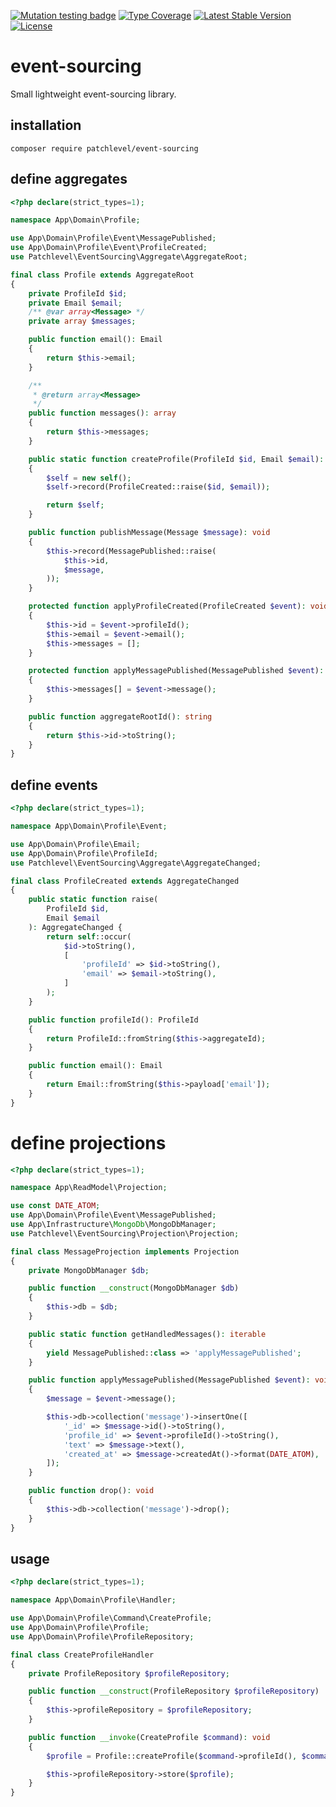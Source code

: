 [![Mutation testing badge](https://img.shields.io/endpoint?style=flat&url=https%3A%2F%2Fbadge-api.stryker-mutator.io%2Fgithub.com%2Fpatchlevel%2Fevent-sourcing%2Fmaster)](https://dashboard.stryker-mutator.io/reports/github.com/patchlevel/event-sourcing/master)
[![Type Coverage](https://shepherd.dev/github/patchlevel/event-sourcing/coverage.svg)](https://shepherd.dev/github/patchlevel/event-sourcing)
[![Latest Stable Version](https://poser.pugx.org/patchlevel/event-sourcing/v)](//packagist.org/packages/patchlevel/event-sourcing)
[![License](https://poser.pugx.org/patchlevel/event-sourcing/license)](//packagist.org/packages/patchlevel/event-sourcing)

# event-sourcing

Small lightweight event-sourcing library.

## installation

```
composer require patchlevel/event-sourcing
```

## define aggregates

```php
<?php declare(strict_types=1);

namespace App\Domain\Profile;

use App\Domain\Profile\Event\MessagePublished;
use App\Domain\Profile\Event\ProfileCreated;
use Patchlevel\EventSourcing\Aggregate\AggregateRoot;

final class Profile extends AggregateRoot
{
    private ProfileId $id;
    private Email $email;
    /** @var array<Message> */
    private array $messages;

    public function email(): Email
    {
        return $this->email;
    }

    /**
     * @return array<Message>
     */
    public function messages(): array
    {
        return $this->messages;
    }

    public static function createProfile(ProfileId $id, Email $email): self
    {
        $self = new self();
        $self->record(ProfileCreated::raise($id, $email));

        return $self;
    }

    public function publishMessage(Message $message): void
    {
        $this->record(MessagePublished::raise(
            $this->id,
            $message,
        ));
    }

    protected function applyProfileCreated(ProfileCreated $event): void
    {
        $this->id = $event->profileId();
        $this->email = $event->email();
        $this->messages = [];
    }

    protected function applyMessagePublished(MessagePublished $event): void
    {
        $this->messages[] = $event->message();
    }

    public function aggregateRootId(): string
    {
        return $this->id->toString();
    }
}
```

## define events

```php
<?php declare(strict_types=1);

namespace App\Domain\Profile\Event;

use App\Domain\Profile\Email;
use App\Domain\Profile\ProfileId;
use Patchlevel\EventSourcing\Aggregate\AggregateChanged;

final class ProfileCreated extends AggregateChanged
{
    public static function raise(
        ProfileId $id,
        Email $email
    ): AggregateChanged {
        return self::occur(
            $id->toString(),
            [
                'profileId' => $id->toString(),
                'email' => $email->toString(),
            ]
        );
    }

    public function profileId(): ProfileId
    {
        return ProfileId::fromString($this->aggregateId);
    }

    public function email(): Email
    {
        return Email::fromString($this->payload['email']);
    }
}
```

# define projections

```php
<?php declare(strict_types=1);

namespace App\ReadModel\Projection;

use const DATE_ATOM;
use App\Domain\Profile\Event\MessagePublished;
use App\Infrastructure\MongoDb\MongoDbManager;
use Patchlevel\EventSourcing\Projection\Projection;

final class MessageProjection implements Projection
{
    private MongoDbManager $db;

    public function __construct(MongoDbManager $db)
    {
        $this->db = $db;
    }

    public static function getHandledMessages(): iterable
    {
        yield MessagePublished::class => 'applyMessagePublished';
    }

    public function applyMessagePublished(MessagePublished $event): void
    {
        $message = $event->message();

        $this->db->collection('message')->insertOne([
            '_id' => $message->id()->toString(),
            'profile_id' => $event->profileId()->toString(),
            'text' => $message->text(),
            'created_at' => $message->createdAt()->format(DATE_ATOM),
        ]);
    }

    public function drop(): void
    {
        $this->db->collection('message')->drop();
    }
}
```

## usage

```php
<?php declare(strict_types=1);

namespace App\Domain\Profile\Handler;

use App\Domain\Profile\Command\CreateProfile;
use App\Domain\Profile\Profile;
use App\Domain\Profile\ProfileRepository;

final class CreateProfileHandler
{
    private ProfileRepository $profileRepository;

    public function __construct(ProfileRepository $profileRepository)
    {
        $this->profileRepository = $profileRepository;
    }

    public function __invoke(CreateProfile $command): void
    {
        $profile = Profile::createProfile($command->profileId(), $command->email());

        $this->profileRepository->store($profile);
    }
}
```
